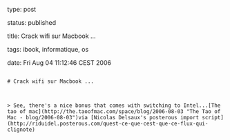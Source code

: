 type: post
status: published
title: Crack wifi sur Macbook ...
tags: ibook, informatique, os
date: Fri Aug 04 11:12:46 CEST 2006
~~~~~~
# Crack wifi sur Macbook ...

> See, there's a nice bonus that comes with switching to Intel...[The tao of mac](http://the.taoofmac.com/space/blog/2006-08-03 "The Tao of Mac - blog/2006-08-03")via [Nicolas Delsaux's posterous import script](http://riduidel.posterous.com/quest-ce-que-cest-que-ce-flux-qui-clignote)